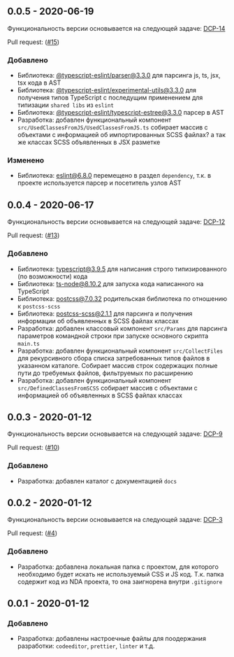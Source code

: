 ## 0.0.5 - 2020-06-19

Функциональность версии основывается на следующей задаче:
[DCP-14](https://github.com/taksenov/dead-code-finder/issues/14)

Pull request: ([#15](https://github.com/taksenov/dead-code-finder/pull/15))

### Добавлено

- Библиотека:
  [@typescript-eslint/parser@3.3.0](https://github.com/typescript-eslint/typescript-eslint)
  для парсинга js, ts, jsx, tsx кода в AST
- Библиотека:
  [@typescript-eslint/experimental-utils@3.3.0](https://github.com/TypeStrong/ts-node)
  для получения типов TypeScript с последущим применением для типизации
  `shared libs` из `eslint`
- Библиотека:
  [@typescript-eslint/typescript-estree@3.3.0](https://github.com/typescript-eslint/typescript-eslint)
  парсер в AST
- Разработка: добавлен функциональный компонент
  `src/UsedClassesFromJS/UsedClassesFromJS.ts` собирает массив с объектами с
  информацией об импортированных SCSS файлах? а так же классах SCSS объявленных
  в JSX разметке

### Изменено

- Библиотека: [eslint@6.8.0](https://github.com/eslint/eslint) перемещено в
  раздел `dependency`, т.к. в проекте используется парсер и посетитель узлов AST

## 0.0.4 - 2020-06-17

Функциональность версии основывается на следующей задаче:
[DCP-12](https://github.com/taksenov/dead-code-finder/issues/12)

Pull request: ([#13](https://github.com/taksenov/dead-code-finder/pull/13))

### Добавлено

- Библиотека: [typescript@3.9.5](https://github.com/Microsoft/TypeScript) для
  написания строго типизированного (по возможности) кода
- Библиотека: [ts-node@8.10.2](https://github.com/TypeStrong/ts-node) для
  запуска кода написанного на TypeScript
- Библиотека: [postcss@7.0.32](https://github.com/postcss/postcss) родительская
  библиотека по отношению к `postcss-scss`
- Библиотека: [postcss-scss@2.1.1](https://github.com/postcss/postcss-scss) для
  парсинга и получения информации об объявленных в SCSS файлах классах
- Разработка: добавлен классовый компонент `src/Params` для парсинга параметров
  командной строки при запуске основного скрипта `main.ts`
- Разработка: добавлен функциональный компонент `src/CollectFiles` для
  рекурсивного сбора списка затребованных типов файлов в указанном каталоге.
  Собирает массив строк содержащих полные пути до требуемых файлов, фильтруемых
  по расширению
- Разработка: добавлен функциональный компонент `src/DefinedClassesFromSCSS`
  собирает массив с объектами с информацией об объявленных в SCSS файлах классах

## 0.0.3 - 2020-01-12

Функциональность версии основывается на следующей задаче:
[DCP-9](https://github.com/taksenov/dead-code-finder/issues/9)

Pull request: ([#10](https://github.com/taksenov/dead-code-finder/pull/10))

### Добавлено

- Разработка: добавлен каталог с документацией `docs`

## 0.0.2 - 2020-01-12

Функциональность версии основывается на следующей задаче:
[DCP-3](https://github.com/taksenov/dead-code-finder/issues/3)

Pull request: ([#4](https://github.com/taksenov/dead-code-finder/pull/4))

### Добавлено

- Разработка: добавлена локальная папка с проектом, для которого необходимо
  будет искать не используемый CSS и JS код. Т.к. папка содержит код из NDA
  проекта, то она заигнорена внутри `.gitignore`

## 0.0.1 - 2020-01-12

### Добавлено

- Разработка: добавлены настроечные файлы для поодержания разработки:
  `codeeditor`, `prettier`, `linter` и т.д.
